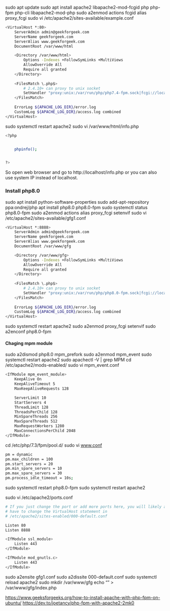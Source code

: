 sudo apt update
sudo apt install apache2 libapache2-mod-fcgid php php-fpm php-cli libapache2-mod-php
sudo a2enmod actions fcgid alias proxy_fcgi 
sudo vi /etc/apache2/sites-available/example.conf
```bash
<VirtualHost *:80>
    ServerAdmin admin@geekforgeek.com
    ServerName geekforgeek.com
    ServerAlias www.geekforgeek.com
    DocumentRoot /var/www/html

    <Directory /var/www/html>
        Options -Indexes +FollowSymLinks +MultiViews
        AllowOverride All
        Require all granted
    </Directory>
 
    <FilesMatch \.php$>
        # 2.4.10+ can proxy to unix socket
        SetHandler "proxy:unix:/var/run/php/php7.4-fpm.sock|fcgi://localhost"
    </FilesMatch>
 
    ErrorLog ${APACHE_LOG_DIR}/error.log
    CustomLog ${APACHE_LOG_DIR}/access.log combined
</VirtualHost>
```
sudo systemctl restart apache2
sudo vi /var/www/html/info.php
```bash
<?php


    phpinfo();


?>
```
So open web browser and go to http://localhost/info.php or you can also use system IP instead of localhost.

### Install php8.0

sudo apt install python-software-properties 
sudo add-apt-repository ppa:ondrej/php
apt install php8.0 php8.0-fpm
sudo systemctl status php8.0-fpm
sudo a2enmod actions alias proxy_fcgi setenvif
sudo vi /etc/apache2/sites-available/gfg1.conf
```bash
<VirtualHost *:8888>
    ServerAdmin admin@geekforgeek.com
    ServerName geekforgeek.com
    ServerAlias www.geekforgeek.com
    DocumentRoot /var/www/gfg

    <Directory /var/www/gfg>
        Options -Indexes +FollowSymLinks +MultiViews
        AllowOverride All
        Require all granted
    </Directory>
 
    <FilesMatch \.php$>
        # 2.4.10+ can proxy to unix socket
        SetHandler "proxy:unix:/var/run/php/php8.0-fpm.sock|fcgi://localhost"
    </FilesMatch>
 
    ErrorLog ${APACHE_LOG_DIR}/error.log
    CustomLog ${APACHE_LOG_DIR}/access.log combined
</VirtualHost>
```
sudo systemctl restart apache2
sudo a2enmod proxy_fcgi setenvif 
sudo a2enconf php8.0-fpm

#### Chaging mpm module
sudo a2dismod php8.0 mpm_prefork
sudo a2enmod mpm_event
sudo systemctl restart apache2
sudo apachectl -V | grep MPM
cd /etc/apache2/mods-enabled/
sudo vi mpm_event.conf
```bash
<IfModule mpm_event_module> 
    KeepAlive On
    KeepAliveTimeout 5 
    MaxKeepAliveRequests 128

    ServerLimit 10
    StartServers 4
    ThreadLimit 128 
    ThreadsPerChild 128 
    MinSpareThreads 256 
    MaxSpareThreads 512 
    MaxRequestWorkers 1280 
    MaxConnectionsPerChild 2048
</IfModule>
```
cd /etc/php/7.3/fpm/pool.d/
sudo vi www.conf
```bash
pm = dynamic
pm.max_children = 100 
pm.start_servers = 20 
pm.min_spare_servers = 10 
pm.max_spare_servers = 30 
pm.process_idle_timeout = 10s;
```
sudo systemctl restart php8.0-fpm
sudo systemctl restart apache2 

sudo vi /etc/apache2/ports.conf
```bash
# If you just change the port or add more ports here, you will likely also
# have to change the VirtualHost statement in
# /etc/apache2/sites-enabled/000-default.conf

Listen 80
Listen 8888                

<IfModule ssl_module>
    Listen 443
</IfModule>

<IfModule mod_gnutls.c>
    Listen 443
</IfModule>
```
sudo a2ensite gfg1.conf
sudo a2dissite 000-default.conf
sudo systemctl reload apache2
sudo mkdir /var/www/gfg
echo “<?php phpinfo(); ?>” > /var/www/gfg/index.php 

https://www.geeksforgeeks.org/how-to-install-apache-with-php-fpm-on-ubuntu/
https://dev.to/joetancy/php-fpm-with-apache2-2mk0
